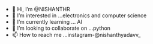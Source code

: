 - 👋 Hi, I’m @NISHANTHR
- 👀 I’m interested in ...electronics and computer science
- 🌱 I’m currently learning ... AI 
- 💞️ I’m looking to collaborate on ...python
- 📫 How to reach me ...instagram-@nishanthyadavv_

<!---
NISHANTHR090/NISHANTHR090 is a ✨ special ✨ repository because its `README.md` (this file) appears on your GitHub profile.
You can click the Preview link to take a look at your changes.
--->
